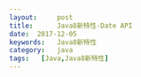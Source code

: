 ```yaml
---
layout:     post
title:      Java8新特性-Date API
date:  2017-12-05
keywords:   Java8新特性
category:   java
tags:   [Java,Java8新特性]
---
```

